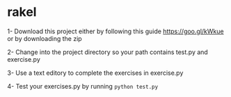 # rakel
1- Download this project either by following this guide https://goo.gl/kWkue or by downloading the zip

2- Change into the project directory so your path contains test.py and exercise.py

3- Use a text editory to complete the exercises in exercise.py

4- Test your exercises.py by running 
`python test.py`
